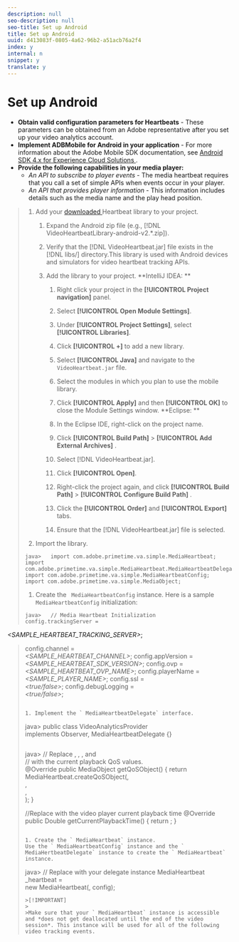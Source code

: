```yaml
---
description: null
seo-description: null
seo-title: Set up Android
title: Set up Android
uuid: d413083f-0805-4a62-96b2-a51acb76a2f4
index: y
internal: n
snippet: y
translate: y
---
```


# Set up Android


* **Obtain valid configuration parameters for Heartbeats** - These parameters can be obtained from an Adobe representative after you set up your video analytics account.
* **Implement ADBMobile for Android in your application** - For more information about the Adobe Mobile SDK documentation, see [ Android SDK 4.x for Experience Cloud Solutions ](https://marketing.adobe.com/resources/help/en_US/mobile/android/).
* **Provide the following capabilities in your media player:** 
    * *An API to subscribe to player events* - The media heartbeat requires that you call a set of simple APIs when events occur in your player.
    * *An API that provides player information* - This information includes details such as the media name and the play head position.


>1. Add your [ downloaded ](../../implement/download-sdks.md#section_551A10AD7880426BB29AE52482BB4211) Heartbeat library to your project.
>    
>    1. Expand the Android zip file (e.g., [!DNL  VideoHeartbeatLibrary-android-v2.*.zip]).
>    1. Verify that the [!DNL  VideoHeartbeat.jar] file exists in the [!DNL  libs/] directory.This library is used with Android devices and simulators for video heartbeat tracking APIs. 
>    1. Add the library to your project. **IntelliJ IDEA: ** 
>    
>        1. Right click your project in the **[!UICONTROL  Project navigation]** panel.
>        1. Select **[!UICONTROL  Open Module Settings]**.
>        1. Under **[!UICONTROL  Project Settings]**, select **[!UICONTROL  Libraries]**.
>        1. Click **[!UICONTROL  +]** to add a new library.
>        1. Select **[!UICONTROL  Java]** and navigate to the ` VideoHeartbeat.jar` file.
>        1. Select the modules in which you plan to use the mobile library.
>        1. Click **[!UICONTROL  Apply]** and then **[!UICONTROL  OK]** to close the Module Settings window.
>       **Eclipse: ** 
>    
>        1. In the Eclipse IDE, right-click on the project name.
>        1. Click  **[!UICONTROL  Build Path]** > **[!UICONTROL  Add External Archives]** .
>        1. Select [!DNL  VideoHeartbeat.jar].
>        1. Click **[!UICONTROL  Open]**.
>        1. Right-click the project again, and click  **[!UICONTROL  Build Path]** > **[!UICONTROL  Configure Build Path]** .
>        1. Click the **[!UICONTROL  Order]** and **[!UICONTROL  Export]** tabs.
>        1. Ensure that the [!DNL  VideoHeartbeat.jar] file is selected.
>    
>1. Import the library.
>
>   ```
>   java>   import com.adobe.primetime.va.simple.MediaHeartbeat; 
>   import com.adobe.primetime.va.simple.MediaHeartbeat.MediaHeartbeatDelegate; 
>   import com.adobe.primetime.va.simple.MediaHeartbeatConfig; 
>   import com.adobe.primetime.va.simple.MediaObject; 
>   
>   ```
>
>1. Create the ` MediaHeartbeatConfig` instance.
>   Here is a sample ` MediaHeartbeatConfig` initialization: 
>
>   ```
>   java>   // Media Heartbeat Initialization 
>   config.trackingServer =  
<i><SAMPLE_HEARTBEAT_TRACKING_SERVER></i>; 
>   config.channel =  
<i><SAMPLE_HEARTBEAT_CHANNEL></i>; 
>   config.appVersion =  
<i><SAMPLE_HEARTBEAT_SDK_VERSION></i>; 
>   config.ovp =  
<i><SAMPLE_HEARTBEAT_OVP_NAME></i>; 
>   config.playerName =  
<i><SAMPLE_PLAYER_NAME></i>; 
>   config.ssl =  
<i><true/false></i>; 
>   config.debugLogging =  
<i><true/false></i>; 
>   
>   ```
>
>1. Implement the ` MediaHeartbeatDelegate` interface.
>
>   ```
>   java>   public class VideoAnalyticsProvider  
>     implements Observer, MediaHeartbeatDelegate {}
>   ```
>
>   ```
>   java>   // Replace <bitrate>, <startupTime>, <fps>, and  
>   // <droppeFrames> with the current playback QoS values.  
>   @Override 
>   public MediaObject getQoSObject() { 
>       return MediaHeartbeat.createQoSObject(<bitrate>,  
>                                             <startupTime>,  
>                                             <fps>,  
>                                             <droppedFrames>); 
>   } 
>    
>   //Replace <currentPlaybackTime> with the video player current playback time 
>   @Override 
>   public Double getCurrentPlaybackTime() { 
>       return <currentPlaybackTime>; 
>   }
>   ```
>
>1. Create the ` MediaHeartbeat` instance.
>   Use the ` MediaHeartbeatConfig` instance and the ` MediaHertbeatDelegate` instance to create the ` MediaHeartbeat` instance. 
>
>   ```
>   java>   // Replace <MediaHertbeatDelegate> with your delegate instance 
>   MediaHeartbeat _heartbeat =  
>     new MediaHeartbeat(<MediaHeartbeatDelegate>, config);
>   ```
>   >[!IMPORTANT]
>   >
>   >Make sure that your ` MediaHeartbeat` instance is accessible and *does not get deallocated until the end of the video session*. This instance will be used for all of the following video tracking events. 
>
